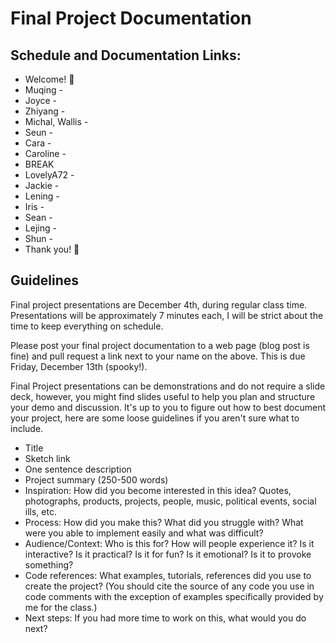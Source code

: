 # Final Project Documentation

## Schedule and Documentation Links:

- Welcome! 👋
- Muqing -
- Joyce -
- Zhiyang -
- Michal, Wallis -
- Seun -
- Cara -
- Caroline -
- BREAK
- LovelyA72 -
- Jackie -
- Lening -
- Iris -
- Sean -
- Lejing -
- Shun -
- Thank you! 💜


## Guidelines

Final project presentations are December 4th, during regular class time. Presentations will be approximately 7 minutes each, I will be strict about the time to keep everything on schedule.

Please post your final project documentation to a web page (blog post is fine) and pull request a link next to your name on the above. This is due Friday, December 13th (spooky!).

Final Project presentations can be demonstrations and do not require a slide deck, however, you might find slides useful to help you plan and structure your demo and discussion. It's up to you to figure out how to best document your project, here are some loose guidelines if you aren't sure what to include.

- Title
- Sketch link
- One sentence description
- Project summary (250-500 words)
- Inspiration: How did you become interested in this idea? Quotes, photographs, products, projects, people, music, political events, social ills, etc.
- Process: How did you make this? What did you struggle with? What were you able to implement easily and what was difficult?
- Audience/Context: Who is this for? How will people experience it? Is it interactive? Is it practical? Is it for fun? Is it emotional? Is it to provoke something?
- Code references: What examples, tutorials, references did you use to create the project? (You should cite the source of any code you use in code comments with the exception of examples specifically provided by me for the class.)
- Next steps: If you had more time to work on this, what would you do next?
